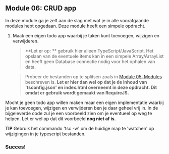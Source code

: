 ## Module 06: CRUD app

In deze module ga je zelf aan de slag met wat je in alle voorafgaande modules hebt opgedaan. Deze module heeft een simpele opdracht. 

1. Maak een eigen todo app waarbij je taken kunt toevoegen, wijzigen en verwijderen.

    > **Let er op: ** gebruik hier alleen TypeScript/JavaScript. Het opslaan van de eventuele items kan in een simpele Array/ArrayList en heeft geen Database connectie nodig voor het ophalen van data. 
    
    > Probeer de bestanden op te splitsen zoals in [Module 05: Modules](https://github.com/lmeijdam/typescript-start/tree/master/05) beschreven is. **Let er hier dan wel op dat je de inhoud van 'tsconfig.json' en index.html overneemt in deze opdracht. Dit omdat er gebruik wordt gemaakt van RequireJS.**

Mocht je geen todo app willen maken maar een eigen implementatie waarbij je kan toevoegen, wijzigen en verwijderen ben je daar geheel vrij in. In de bijgeleverde code zul je een voorbeeld zien om je eventueel op weg te helpen. Let er wel op dat dit voorbeeld **nog niet af is**.

**TIP** Gebruik het commando 'tsc -w' om de huidige map te 'watchen' op wijzigingen in je typescript bestanden.

### Succes!
